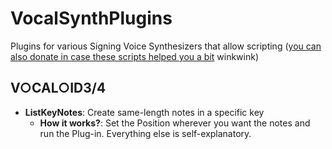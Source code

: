 # VocalSynthPlugins
Plugins for various Signing Voice Synthesizers that allow scripting ([you can also donate in case these scripts helped you a bit](https://ko-fi.com/osformula) winkwink)

## V○CAL○ID3/4
* **ListKeyNotes**: Create same-length notes in a specific key
  * **How it works?**: Set the Position wherever you want the notes and run the Plug-in. Everything else is self-explanatory.
